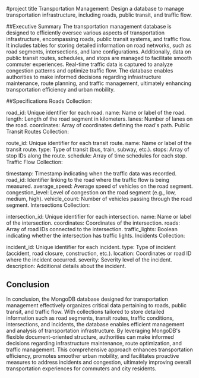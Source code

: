 #project title
Transportation Management: Design a database to manage transportation infrastructure, including roads, public transit, and traffic flow.

##Executive Summary
The transportation management database is designed to efficiently oversee various aspects of transportation infrastructure, encompassing roads, public transit systems, and traffic flow. It includes tables for storing detailed information on road networks, such as road segments, intersections, and lane configurations. Additionally, data on public transit routes, schedules, and stops are managed to facilitate smooth commuter experiences. Real-time traffic data is captured to analyze congestion patterns and optimize traffic flow. The database enables authorities to make informed decisions regarding infrastructure maintenance, route planning, and traffic management, ultimately enhancing transportation efficiency and urban mobility.


##Specifications
Roads Collection:

road_id: Unique identifier for each road.
name: Name or label of the road.
length: Length of the road segment in kilometers.
lanes: Number of lanes on the road.
coordinates: Array of coordinates defining the road's path.
Public Transit Routes Collection:

route_id: Unique identifier for each transit route.
name: Name or label of the transit route.
type: Type of transit (bus, train, subway, etc.).
stops: Array of stop IDs along the route.
schedule: Array of time schedules for each stop.
Traffic Flow Collection:

timestamp: Timestamp indicating when the traffic data was recorded.
road_id: Identifier linking to the road where the traffic flow is being measured.
average_speed: Average speed of vehicles on the road segment.
congestion_level: Level of congestion on the road segment (e.g., low, medium, high).
vehicle_count: Number of vehicles passing through the road segment.
Intersections Collection:

intersection_id: Unique identifier for each intersection.
name: Name or label of the intersection.
coordinates: Coordinates of the intersection.
roads: Array of road IDs connected to the intersection.
traffic_lights: Boolean indicating whether the intersection has traffic lights.
Incidents Collection:

incident_id: Unique identifier for each incident.
type: Type of incident (accident, road closure, construction, etc.).
location: Coordinates or road ID where the incident occurred.
severity: Severity level of the incident.
description: Additional details about the incident.

## Conclusion
In conclusion, the MongoDB database designed for transportation management effectively organizes critical data pertaining to roads, public transit, and traffic flow. With collections tailored to store detailed information such as road segments, transit routes, traffic conditions, intersections, and incidents, the database enables efficient management and analysis of transportation infrastructure. By leveraging MongoDB's flexible document-oriented structure, authorities can make informed decisions regarding infrastructure maintenance, route optimization, and traffic management. This comprehensive approach enhances transportation efficiency, promotes smoother urban mobility, and facilitates proactive measures to address incidents and congestion, ultimately improving overall transportation experiences for commuters and city residents.





